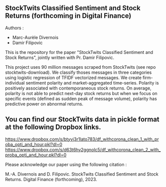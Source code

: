 ## StockTwits Classified Sentiment and Stock Returns (forthcoming in Digital Finance)

Authors : 

* Marc-Aurèle Divernois
* Damir Filipovic

This is the repository for the paper "StockTwits Classified Sentiment and Stock Returns", jointly written with Pr. Damir Filipovic.

This project uses 90 million messages scraped from StockTwits (see repo stocktwits-download). 
We classify thoses messages in three categories using logistic regression of TFIDF vectorized messages.
We create firm-individual sentiment polarity and market-aggregated time-series. 
Polarity is positively associated with contemporaneous stock returns. 
On average, polarity is not able to predict next-day stock returns but when we focus on specific events (defined as sudden peak of message volume), 
polarity has predictive power on abnormal returns.

## You can find our StockTwits data in pickle format at the following Dropbox links. 
https://www.dropbox.com/s/btyvj3r1lato783/df_withcorona_clean_1_with_proba_opti_and_hour.pkl?dl=0
https://www.dropbox.com/s/d63t6hy2ggnolc5/df_withcorona_clean_2_with_proba_opti_and_hour.pkl?dl=0

Please acknowledge our paper using the following citation :

M.-A. Divernois and D. Filipovic. StockTwits Classified Sentiment and Stock Returns. Digital Finance (forthcoming), 2023.

